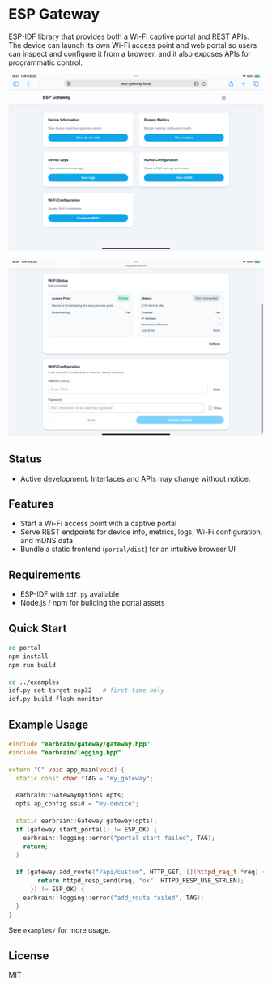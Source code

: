 # ESP Gateway

ESP-IDF library that provides both a Wi-Fi captive portal and REST APIs. The device can launch its own Wi-Fi access point and web portal so users can inspect and configure it from a browser, and it also exposes APIs for programmatic control.

![ESP Gateway Portal](images/portal-ui.jpeg)

![ESP Gateway Portal Advanced](images/portal-ui-2.jpeg)

## Status
- Active development. Interfaces and APIs may change without notice.

## Features
- Start a Wi-Fi access point with a captive portal
- Serve REST endpoints for device info, metrics, logs, Wi-Fi configuration, and mDNS data
- Bundle a static frontend (`portal/dist`) for an intuitive browser UI

## Requirements
- ESP-IDF with `idf.py` available
- Node.js / npm for building the portal assets

## Quick Start
```bash
cd portal
npm install
npm run build

cd ../examples
idf.py set-target esp32   # first time only
idf.py build flash monitor
```

## Example Usage
```cpp
#include "earbrain/gateway/gateway.hpp"
#include "earbrain/logging.hpp"

extern "C" void app_main(void) {
  static const char *TAG = "my_gateway";

  earbrain::GatewayOptions opts;
  opts.ap_config.ssid = "my-device";

  static earbrain::Gateway gateway(opts);
  if (gateway.start_portal() != ESP_OK) {
    earbrain::logging::error("portal start failed", TAG);
    return;
  }

  if (gateway.add_route("/api/custom", HTTP_GET, [](httpd_req_t *req) {
        return httpd_resp_send(req, "ok", HTTPD_RESP_USE_STRLEN);
      }) != ESP_OK) {
    earbrain::logging::error("add_route failed", TAG);
  }
}
```

See `examples/` for more usage.

## License
MIT
